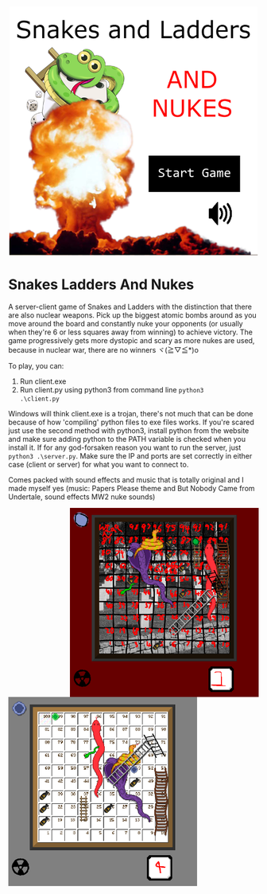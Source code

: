 <p align="center"><img width="500" height="500" src="https://github.com/coding-with-nottnott/SnakesLaddersAndNukes/blob/main/screenshots/title.png"></p>

# Snakes Ladders And Nukes
A server-client game of Snakes and Ladders with the distinction that there are also nuclear weapons. Pick up the biggest atomic bombs around as you move around the board and constantly nuke your opponents (or usually when they're 6 or less squares away from winning) to achieve victory. The game progressively gets more dystopic and scary as more nukes are used, because in nuclear war, there are no winners ヾ(≧▽≦*)o

To play, you can:
1. Run client.exe
2. Run client.py using python3 from command line <code>python3 .\client.py</code>

Windows will think client.exe is a trojan, there's not much that can be done because of how 'compiling' python files to exe files works. If you're scared just use the second method with python3, install python from the website and make sure adding python to the PATH variable is checked when you install it. If for any god-forsaken reason you want to run the server, just <code>python3 .\server.py</code>. Make sure the IP and ports are set correctly in either case (client or server) for what you want to connect to.

Comes packed with sound effects and music that is totally original and I made myself yes (music: Papers Please theme and But Nobody Came from Undertale, sound effects MW2 nuke sounds)

<img align="right" width="380" height="380" src="https://github.com/coding-with-nottnott/SnakesLaddersAndNukes/blob/main/screenshots/reallyworse.png">

<img align="left" width="380" height="380" src="https://github.com/coding-with-nottnott/SnakesLaddersAndNukes/blob/main/screenshots/slightlyworse.png">
